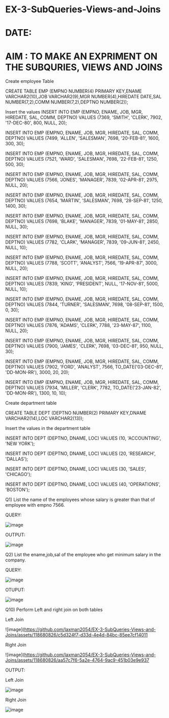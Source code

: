 # EX-3-SubQueries-Views-and-Joins

# DATE:

# AIM : TO MAKE AN EXPRIMENT ON THE SUBQURIES, VIEWS AND JOINS


Create employee Table


CREATE TABLE EMP (EMPNO NUMBER(4) PRIMARY KEY,ENAME VARCHAR2(10),JOB VARCHAR2(9),MGR NUMBER(4),HIREDATE DATE,SAL NUMBER(7,2),COMM NUMBER(7,2),DEPTNO NUMBER(2));

Insert the values
INSERT INTO EMP (EMPNO, ENAME, JOB, MGR, HIREDATE, SAL, COMM, DEPTNO) VALUES (7369, 'SMITH', 'CLERK', 7902, '17-DEC-80', 800, NULL, 20);

INSERT INTO EMP (EMPNO, ENAME, JOB, MGR, HIREDATE, SAL, COMM, DEPTNO) VALUES (7499, 'ALLEN', 'SALESMAN', 7698, '20-FEB-81', 1600, 300, 30);

INSERT INTO EMP (EMPNO, ENAME, JOB, MGR, HIREDATE, SAL, COMM, DEPTNO) VALUES (7521, 'WARD', 'SALESMAN', 7698, '22-FEB-81', 1250, 500, 30);

INSERT INTO EMP (EMPNO, ENAME, JOB, MGR, HIREDATE, SAL, COMM, DEPTNO) VALUES (7566, 'JONES', 'MANAGER', 7839, '02-APR-81', 2975, NULL, 20);

INSERT INTO EMP (EMPNO, ENAME, JOB, MGR, HIREDATE, SAL, COMM, DEPTNO) VALUES (7654, 'MARTIN', 'SALESMAN', 7698, '28-SEP-81', 1250, 1400, 30);

INSERT INTO EMP (EMPNO, ENAME, JOB, MGR, HIREDATE, SAL, COMM, DEPTNO) VALUES (7698, 'BLAKE', 'MANAGER', 7839, '01-MAY-81', 2850, NULL, 30);

INSERT INTO EMP (EMPNO, ENAME, JOB, MGR, HIREDATE, SAL, COMM, DEPTNO) VALUES (7782, 'CLARK', 'MANAGER', 7839, '09-JUN-81', 2450, NULL, 10);

INSERT INTO EMP (EMPNO, ENAME, JOB, MGR, HIREDATE, SAL, COMM, DEPTNO) VALUES (7788, 'SCOTT', 'ANALYST', 7566, '19-APR-87', 3000, NULL, 20);

INSERT INTO EMP (EMPNO, ENAME, JOB, MGR, HIREDATE, SAL, COMM, DEPTNO) VALUES (7839, 'KING', 'PRESIDENT', NULL, '17-NOV-81', 5000, NULL, 10);

INSERT INTO EMP (EMPNO, ENAME, JOB, MGR, HIREDATE, SAL, COMM, DEPTNO) VALUES (7844, 'TURNER', 'SALESMAN', 7698, '08-SEP-81', 1500, 0, 30);

INSERT INTO EMP (EMPNO, ENAME, JOB, MGR, HIREDATE, SAL, COMM, DEPTNO) VALUES (7876, 'ADAMS', 'CLERK', 7788, '23-MAY-87', 1100, NULL, 20);

INSERT INTO EMP (EMPNO, ENAME, JOB, MGR, HIREDATE, SAL, COMM, DEPTNO) VALUES (7900, 'JAMES', 'CLERK', 7698, '03-DEC-81', 950, NULL, 30);

INSERT INTO EMP (EMPNO, ENAME, JOB, MGR, HIREDATE, SAL, COMM, DEPTNO) VALUES (7902, 'FORD', 'ANALYST', 7566, TO_DATE('03-DEC-81', 'DD-MON-RR'), 3000, 20, 20);

INSERT INTO EMP (EMPNO, ENAME, JOB, MGR, HIREDATE, SAL, COMM, DEPTNO) VALUES (7934, 'MILLER', 'CLERK', 7782, TO_DATE('23-JAN-82', 'DD-MON-RR'), 1300, 10, 10);



Create department table


CREATE TABLE DEPT (DEPTNO NUMBER(2) PRIMARY KEY,DNAME VARCHAR2(14),LOC VARCHAR2(13));






Insert the values in the department table



INSERT INTO DEPT (DEPTNO, DNAME, LOC) VALUES (10, 'ACCOUNTING', 'NEW YORK');

INSERT INTO DEPT (DEPTNO, DNAME, LOC) VALUES (20, 'RESEARCH', 'DALLAS');

INSERT INTO DEPT (DEPTNO, DNAME, LOC) VALUES (30, 'SALES', 'CHICAGO');

INSERT INTO DEPT (DEPTNO, DNAME, LOC) VALUES (40, 'OPERATIONS', 'BOSTON');


Q1) List the name of the employees whose salary is greater than that of employee with empno 7566.


QUERY:

![image](https://github.com/laxman2054/EX-3-SubQueries-Views-and-Joins/assets/118680826/bb3c3d74-5cc7-42dc-af3e-13aea99add40)


OUTPUT:


![image](https://github.com/laxman2054/EX-3-SubQueries-Views-and-Joins/assets/118680826/230093a3-73d5-4efe-8648-0e37fd8df450)


Q2) List the ename,job,sal of the employee who get minimum salary in the company.



QUERY:


![image](https://github.com/laxman2054/EX-3-SubQueries-Views-and-Joins/assets/118680826/98e169f5-ddae-4c6b-a631-3ef920d465f8)


OTUPUT:


![image](https://github.com/laxman2054/EX-3-SubQueries-Views-and-Joins/assets/118680826/2cfca001-d42e-4bcd-bb94-036b365542cd)


Q10) Perform Left and right join on both tables



Left Join

![image](https://github.com/laxman2054/EX-3-SubQueries-Views-and-Joins/assets/118680826/c5d324f7-d33d-4e4d-84bc-85ee7cf14011


Right Join

![image](https://github.com/laxman2054/EX-3-SubQueries-Views-and-Joins/assets/118680826/aa57c7f6-5a2e-4764-9ac9-451b03e9e937




OUTPUT:

Left Join

![image](https://github.com/laxman2054/EX-3-SubQueries-Views-and-Joins/assets/118680826/2e04a860-dd7e-4ab5-9631-1936ad8408b0)




Right Join


![image](https://github.com/laxman2054/EX-3-SubQueries-Views-and-Joins/assets/118680826/ec1d0688-cb49-4073-9da9-3437c7acfa43)










